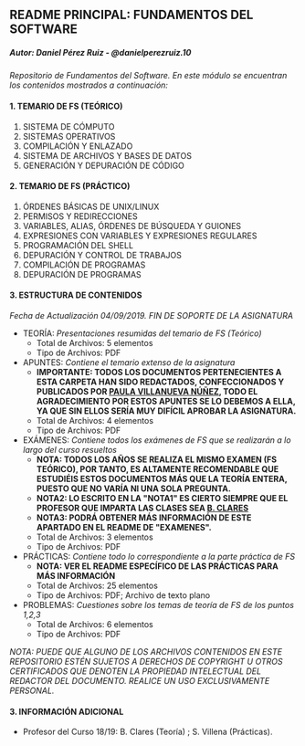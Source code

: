 ## README PRINCIPAL: FUNDAMENTOS DEL SOFTWARE

##### Autor: *Daniel Pérez Ruiz - @danielperezruiz.10*

*Repositorio de Fundamentos del Software. En este módulo se encuentran los contenidos mostrados a continuación:*

#### 1. TEMARIO DE FS (TEÓRICO)

1. SISTEMA DE CÓMPUTO
2. SISTEMAS OPERATIVOS
3. COMPILACIÓN Y ENLAZADO
4. SISTEMA DE ARCHIVOS Y BASES DE DATOS
5. GENERACIÓN Y DEPURACIÓN DE CÓDIGO

#### 2. TEMARIO DE FS (PRÁCTICO)

1. ÓRDENES BÁSICAS DE UNIX/LINUX
2. PERMISOS Y REDIRECCIONES
3. VARIABLES, ALIAS, ÓRDENES DE BÚSQUEDA Y GUIONES
4. EXPRESIONES CON VARIABLES Y EXPRESIONES REGULARES
5. PROGRAMACIÓN DEL SHELL
6. DEPURACIÓN Y CONTROL DE TRABAJOS
7. COMPILACIÓN DE PROGRAMAS
8. DEPURACIÓN DE PROGRAMAS

#### 3. ESTRUCTURA DE CONTENIDOS

*Fecha de Actualización 04/09/2019. FIN DE SOPORTE DE LA ASIGNATURA*

* TEORÍA: *Presentaciones resumidas del temario de FS (Teórico)*
  * Total de Archivos: 5 elementos
  * Tipo de Archivos: PDF
* APUNTES: *Contiene el temario extenso de la asignatura*
  * **IMPORTANTE: TODOS LOS DOCUMENTOS PERTENECIENTES A ESTA CARPETA HAN SIDO REDACTADOS, CONFECCIONADOS Y PUBLICADOS POR <u>PAULA VILLANUEVA NÚÑEZ</u>, TODO EL AGRADECIMIENTO POR ESTOS APUNTES SE LO DEBEMOS A ELLA, YA QUE SIN ELLOS SERÍA MUY DIFÍCIL APROBAR LA ASIGNATURA.**
  * Total de Archivos: 4 elementos
  * Tipo de Archivos: PDF
* EXÁMENES: *Contiene todos los exámenes de FS que se realizarán a lo largo del curso resueltos*
  * **NOTA: TODOS LOS AÑOS SE REALIZA EL MISMO EXAMEN (FS TEÓRICO), POR TANTO, ES ALTAMENTE RECOMENDABLE QUE ESTUDIÉIS ESTOS DOCUMENTOS MÁS QUE LA TEORÍA ENTERA, PUESTO QUE NO VARÍA NI UNA SOLA PREGUNTA.**
  * **NOTA2: LO ESCRITO EN LA "NOTA1" ES CIERTO SIEMPRE QUE EL PROFESOR QUE IMPARTA LAS CLASES SEA <u>B. CLARES</u>**
  * **NOTA3: PODRÁ OBTENER MÁS INFORMACIÓN DE ESTE APARTADO EN EL README DE "EXAMENES".**
  * Total de Archivos: 3 elementos
  * Tipo de Archivos: PDF
* PRÁCTICAS: *Contiene todo lo correspondiente a la parte práctica de FS*
  * **NOTA: VER EL README ESPECÍFICO DE LAS PRÁCTICAS PARA MÁS INFORMACIÓN**
  * Total de Archivos: 25 elementos
  * Tipo de Archivos: PDF; Archivo de texto plano
* PROBLEMAS: *Cuestiones sobre los temas de teoría de FS de los puntos 1,2,3*
  * Total de Archivos: 6 elementos
  * Tipo de Archivos: PDF

*NOTA: PUEDE QUE ALGUNO DE LOS ARCHIVOS CONTENIDOS EN ESTE REPOSITORIO ESTÉN SUJETOS A DERECHOS DE COPYRIGHT U OTROS CERTIFICADOS QUE DENOTEN LA PROPIEDAD INTELECTUAL DEL REDACTOR DEL DOCUMENTO. REALICE UN USO EXCLUSIVAMENTE PERSONAL.*

#### 3. INFORMACIÓN ADICIONAL

* Profesor del Curso 18/19: B. Clares (Teoría) ; S. Villena (Prácticas).